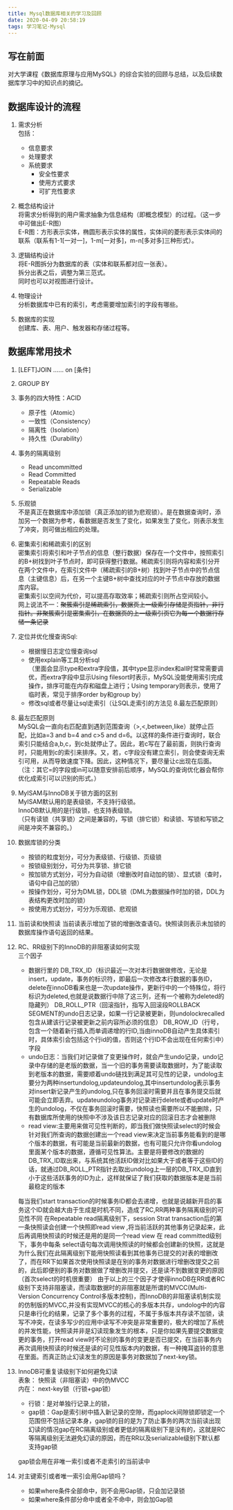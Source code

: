 ```yaml
---
title: Mysql数据库相关的学习及回顾
date: 2020-04-09 20:58:19
tags: 学习笔记·Mysql
---
```

## 写在前面
对大学课程《数据库原理与应用MySQL》的综合实验的回顾与总结，以及后续数据库学习中的知识点的摘记。  
<!-- more -->

## 数据库设计的流程  
1. 需求分析  
包括：  
    - 信息要求  
    - 处理要求 
    - 系统要求
        - 安全性要求
        - 使用方式要求
        - 可扩充性要求

2. 概念结构设计  
将需求分析得到的用户需求抽象为信息结构（即概念模型）的过程。（这一步中可做出E-R图）  
E-R图：方形表示实体，椭圆形表示实体的属性，实体间的菱形表示实体间的联系（联系有1-1[一对一]，1-m[一对多]，m-n[多对多]三种形式）。  

3. 逻辑结构设计  
将E-R图拆分为数据库的表（实体和联系都对应一张表）。  
拆分出表之后，调整为第三范式。  
同时也可以对视图进行设计。  

4. 物理设计  
分析数据库中已有的索引，考虑需要增加索引的字段有哪些。  

5. 数据库的实现  
创建库、表、用户、触发器和存储过程等。

## 数据库常用技术  
1. [LEFT]JOIN …… on [条件]

2. GROUP BY  

3. 事务的四大特性：ACID  
    - 原子性（Atomic）
    - 一致性（Consistency）
    - 隔离性（Isolation）
    - 持久性（Durability）

4. 事务的隔离级别  
    - Read uncommitted
    - Read Committed  
    - Repeatable Reads
    - Serializable  

5. 乐观锁  
不是真正在数据库中添加锁（真正添加的锁为悲观锁）。是在数据查询时，添加另一个数据为参考，看数据是否发生了变化，如果发生了变化，则表示发生了冲突，则可做出相应的处理。 

6. 密集索引和稀疏索引的区别  
密集索引将索引和叶子节点的信息（整行数据）保存在一个文件中，按照索引的B+树找到叶子节点时，即可获得整行数据。稀疏索引则将内容和索引分开在两个文件中，在索引文件中（稀疏索引的B+树）找到叶子节点中的节点信息（主键信息）后，在另一个主键B+树中查找对应的叶子节点中存放的数据库内容。  
密集索引以空间为代价，可以提高存取效率；稀疏索引则所占空间较小。  
网上说法不一：~~聚簇索引是稀疏索引，数据页上一级索引存储是页指针，非行指针。非聚簇索引是密集索引，在数据页的上一级索引页它为每一个数据行存储一条记录~~   

7. 定位并优化慢查询Sql:  
    - 根据慢日志定位慢查询sql
    - 使用explain等工具分析sql  
    （里面会显示type和extra字段值，其中type显示index和all时常常需要调优，而extra字段中显示Using filesort时表示，MySQL没能使用索引完成操作，排序可能在内存和磁盘上进行；Using temporary则表示，使用了临时表，常见于排序order by和group by）  
    - 修改sql或者尽量让sql走索引（让SQL走索引的方法见 8.最左匹配原则）  

8. 最左匹配原则  
MySQL会一直向右匹配直到遇到范围查询（>,<,between,like）就停止匹配，比如a=3 and b=4 and c>5 and d=6。以这样的条件进行查询时，联合索引只能结合a,b,c，到c处就停止了。因此，若c写在了最前面，则执行查询时，只能用到c的索引来排序。又，若，c字段没有建立索引，则会使查询无索引可用，从而导致速度下降。因此，这种情况下，要尽量让c出现在后面。（注：其它=的字段或in可以随意安排前后顺序，MySQL的查询优化器会帮你优化成索引可以识别的形式。）  

9. MyISAM与InnoDB关于锁方面的区别  
MyISAM默认用的是表级锁，不支持行级锁。  
InnoDB默认用的是行级锁，也支持表级锁。  
（只有读锁（共享锁）之间是兼容的，写锁（排它锁）和读锁、写锁和写锁之间是冲突不兼容的。）

10. 数据库锁的分类  
    - 按锁的粒度划分，可分为表级锁、行级锁、页级锁
    - 按锁级别划分，可分为共享锁、排它锁
    - 按加锁方式划分，可分为自动锁（增删改时自动加的锁）、显式锁（查时，语句中自己加的锁）
    - 按操作划分，可分为DML锁，DDL锁（DML为数据操作时加的锁，DDL为表结构更改时加的锁）
    - 按使用方式划分，可分为乐观锁、悲观锁  

11. 当前读和快照读
当前读表示增加了锁的增删改查语句。快照读则表示未加锁的数据库操作语句返回的结果。  

12. RC、RR级别下的InnoDB的非阻塞读如何实现  
    三个因子
    - 数据行里的
    DB_TRX_ID（标识最近一次对本行数据做修改，无论是insert，update，事务的标识符，即最后一次修改本行数据的事务ID，delete在innoDB看来也是一次update操作，更新行中的一个特殊位，将行标识为deleted,也就是说数据行中除了这三列，还有一个被称为deleted的隐藏列）
    DB_ROLL_PTR（回滚指针，指写入回滚段ROLLBACK SEGMENT的undo日志记录，如果一行记录被更新，则undolockrecalled包含从建该行记录被更新之前内容所必须的信息）
    DB_ROW_ID（行号，包含一个随着新行插入而单调递增的行ID,当由innoDB自动产生具体索引时，具体索引会包括这个行id的值，否则这个行ID不会出现在任何索引中）字段
    - undo日志：当我们对记录做了变更操作时，就会产生undo记录，undo记录中存储的是老版的数据，当一个旧的事务需要读取数据时，为了能读取到老版本的数据，需要顺着undo链找到满足其可见性的记录，undolog主要分为两种insertundolog,updateundolog,其中insertundolog表示事务对insert新记录产生的undolog,只在事务回滚时需要并且在事务提交后就可能会立即丢弃。updateundolog事务对记录进行delete或者update时产生的undolog，不仅在事务回滚时需要，快照读也需要所以不能删除，只有数据库所使用的快照中不涉及该日志记录对应的回滚日志才会被删除
    - read view:主要用来做可见性判断的，即当我们做快照读select的时候会针对我们所查询的数据创建出一个read view来决定当前事务能看到的是哪个版本的数据，有可能是当前最新的数据，也有可能只允许你看undolog里面某个版本的数据，遵循可见性算法。主要是将要修改的数据的DB_TRX_ID取出来，与系统其他活跃ID做对比如果大于或者等于这些ID的话，就通过DB_ROLL_PTR指针去取出undolog上一层的DB_TRX_ID直到小于这些活跃事务的ID为止，这样就保证了我们获取的数据版本是是当前最稳定的版本

    每当我们start transaction的时候事务ID都会去递增，也就是说越新开启的事务这个ID就会越大由于生成是时机不同，造成了RC,RR两种事务隔离级别的可见性不同
    在Repeatable read隔离级别下，session Strat transaction后的第一条快照读会创建一个快照即read view ,将当前活跃的其他事务记录起来，此后再调用快照读的时候还是用的是同一个read view
    在 read committed级别下，事务中每条 select语句每次调用快照读的时候都会创建新的快照，这就是为什么我们在此隔离级别下能用快照读看到其他事务已提交的对表的增删改了，而在RR下如果首次使用快照读是在别的事务对数据进行增删改提交之前的，此后即便别的事务对数据做了增删改并提交，还是读不到数据变更的原因（首次select的时机很重要）
    由于以上的三个因子才使得innoDB在RR或者RC级别下支持非阻塞读，而读取数据时的非阻塞就是所谓的MVCC(Multi-Version Concurrency Control多版本控制)，而InnoDB的非阻塞读机制实现的仿制版的MVCC,并没有实现MVCC的核心的多版本共存，undolog中的内容只是串行化的结果，记录了多个事务的过程，不属于多版本共存读不加锁，读写不冲突，在读多写少的应用中读写不冲突是非常重要的，极大的增加了系统的并发性能，快照读并非是幻读现象发生的根本，只是你如果先要提交数据变更的事务，打开read view时不论别的事务的变更是否已提交，在当前事务内再次调用快照读的时候还是读的可见性版本内的数据，有一种掩耳盗铃的意思在里面。而真正防止幻读发生的原因是事务对数据加了next-key锁。  

13. InnoDB可重复读级别下如何避免幻读  
表象： 快照读（非阻塞读）中的伪MVCC  
内在： next-key锁（行锁+gap锁）  
    - 行锁：是对单独行记录上的锁，
    - gap锁：Gap是索引树中插入新记录的空隙，而gaplock间隙锁即锁定一个范围但不包括记录本身，gap锁的目的是为了防止事务的两次当前读出现幻读的情况gap在RC隔离级别或者更低的隔离级别下是没有的，这就是RC等隔离级别无法避免幻读的原因，而在RR以及serializable级别下默认都支持gap锁  

    gap锁会用在非唯一索引或者不走索引的当前读中

14. 对主键索引或者唯一索引会用Gap锁吗？  
    - 如果where条件全部命中，则不会用Gap锁，只会加记录锁  
    - 如果where条件部分命中或者全不命中，则会加Gap锁